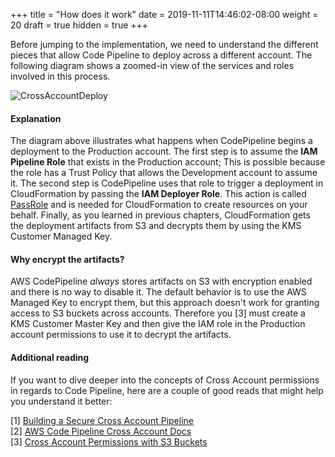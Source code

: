 +++
title = "How does it work"
date = 2019-11-11T14:46:02-08:00
weight = 20
draft = true
hidden = true
+++

Before jumping to the implementation, we need to understand the different pieces that allow Code Pipeline to deploy across a different account. The following diagram shows a zoomed-in view of the services and roles involved in this process. 

![CrossAccountDeploy](/images/cross-account-deploy.png)

#### Explanation

The diagram above illustrates what happens when CodePipeline begins a deployment to the Production account. The first step is to assume the **IAM Pipeline Role** that exists in the Production account; This is possible because the role has a Trust Policy that allows the Development account to assume it. The second step is CodePipeline uses that role to trigger a deployment in CloudFormation by passing the **IAM Deployer Role**. This action is called [PassRole](https://docs.aws.amazon.com/IAM/latest/UserGuide/id_roles_use_passrole.html) and is needed for CloudFormation to create resources on your behalf. Finally, as you learned in previous chapters, CloudFormation gets the deployment artifacts from S3 and decrypts them by using the KMS Customer Managed Key. 

#### Why encrypt the artifacts?

AWS CodePipeline *always* stores artifacts on S3 with encryption enabled and there is no way to disable it. The default behavior is to use the AWS Managed Key to encrypt them, but this approach doesn't work for granting access to S3 buckets across accounts. Therefore you [3] must create a KMS Customer Master Key and then give the IAM role in the Production account permissions to use it to decrypt the artifacts. 

#### Additional reading

If you want to dive deeper into the concepts of Cross Account permissions in regards to Code Pipeline, here are a couple of good reads that might help you understand it better: 

[1] [Building a Secure Cross Account Pipeline](https://aws.amazon.com/blogs/devops/aws-building-a-secure-cross-account-continuous-delivery-pipeline)  
[2] [AWS Code Pipeline Cross Account Docs](https://docs.aws.amazon.com/codepipeline/latest/userguide/pipelines-create-cross-account.html)  
[3] [Cross Account Permissions with S3 Buckets](https://aws.amazon.com/premiumsupport/knowledge-center/cross-account-access-denied-error-s3)  
